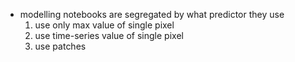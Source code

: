 - modelling notebooks are segregated by what predictor they use
    1. use only max value of single pixel
    2. use time-series value of single pixel
    3. use patches